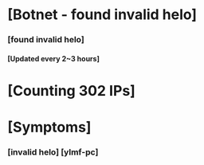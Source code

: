 # [Botnet - found invalid helo]
### [found invalid helo]
#### [Updated every 2~3 hours]

# [Counting 302 IPs]

# [Symptoms] 
###   [invalid helo] [ylmf-pc]
